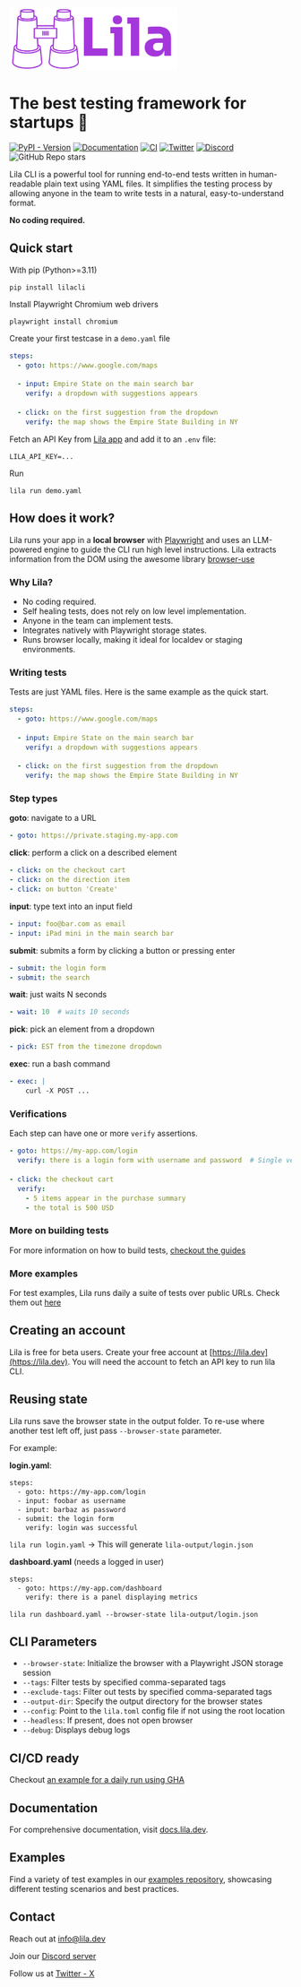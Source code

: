 [<img src="assets/logo.png" width=300>](https://lila.dev/)

<h1>The best testing framework for startups 🚀</h1>

[![PyPI - Version](https://img.shields.io/pypi/v/lilacli?color=blue)](https://pypi.org/project/lilacli/)
[![Documentation](https://img.shields.io/badge/Documentation-📕-blue)](https://docs.lila.dev)
[![CI](https://github.com/lila-team/lila/actions/workflows/daily-run.yml/badge.svg)](https://github.com/lila-team/lila/actions/workflows/daily-run.yml)
[![Twitter](https://img.shields.io/twitter/follow/lila__dev?style=social)](https://twitter.com/lila__dev)
[![Discord](https://img.shields.io/discord/1303067047931936809?label=Discord)](https://discord.gg/kZ7TEmxH)
![GitHub Repo stars](https://img.shields.io/github/stars/lila-team/lila)

Lila CLI is a powerful tool for running end-to-end tests written in human-readable plain text using YAML files. It simplifies the testing process by allowing anyone in the team to write tests in a natural, easy-to-understand format.

**No coding required.**

## Quick start

With pip (Python>=3.11)

```
pip install lilacli
```

Install Playwright Chromium web drivers

```
playwright install chromium
```

Create your first testcase in a `demo.yaml` file

```yaml
steps:
  - goto: https://www.google.com/maps

  - input: Empire State on the main search bar
    verify: a dropdown with suggestions appears

  - click: on the first suggestion from the dropdown
    verify: the map shows the Empire State Building in NY
```

Fetch an API Key from [Lila app](https://app.lila.dev) and add it to an `.env` file:

```
LILA_API_KEY=...
```

Run

```
lila run demo.yaml
```

## How does it work?

Lila runs your app in a **local browser** with [Playwright](https://playwright.dev/python/) and uses an LLM-powered engine to guide the CLI run high level instructions. Lila extracts information from the DOM using the awesome library [browser-use](https://github.com/browser-use/browser-use)

### Why Lila?

* No coding required.
* Self healing tests, does not rely on low level implementation.
* Anyone in the team can implement tests.
* Integrates natively with Playwright storage states.
* Runs browser locally, making it ideal for localdev or staging environments.

### Writing tests

Tests are just YAML files. Here is the same example as the quick start.

```yaml
steps:
  - goto: https://www.google.com/maps

  - input: Empire State on the main search bar
    verify: a dropdown with suggestions appears

  - click: on the first suggestion from the dropdown
    verify: the map shows the Empire State Building in NY
```

### Step types

**goto**: navigate to a URL

```yaml
- goto: https://private.staging.my-app.com
```

**click**: perform a click on a described element

```yaml
- click: on the checkout cart
- click: on the direction item
- click: on button 'Create'
```

**input**: type text into an input field

```yaml
- input: foo@bar.com as email
- input: iPad mini in the main search bar
```

**submit**: submits a form by clicking a button or pressing enter

```yaml
- submit: the login form
- submit: the search
```

**wait**: just waits N seconds

```yaml
- wait: 10  # waits 10 seconds
```

**pick**: pick an element from a dropdown

```yaml
- pick: EST from the timezone dropdown
```

**exec**: run a bash command

```yaml
- exec: |
    curl -X POST ...
```

### Verifications

Each step can have one or more `verify` assertions.

```yaml
- goto: https://my-app.com/login
  verify: there is a login form with username and password  # Single verification

- click: the checkout cart
  verify:
    - 5 items appear in the purchase summary
    - the total is 500 USD
```

### More on building tests

For more information on how to build tests, [checkout the guides](https://docs.lila.dev/guides/intro)

### More examples

For test examples, Lila runs daily a suite of tests over public URLs. Check them out [here](https://github.com/lila-team/examples)

## Creating an account

Lila is free for beta users. Create your free account at [https://lila.dev](https://lila.dev).
You will need the account to fetch an API key to run lila CLI.


## Reusing state

Lila runs save the browser state in the output folder. To re-use where another test left off, just pass `--browser-state` parameter.

For example:

**login.yaml**:

```
steps:
  - goto: https://my-app.com/login
  - input: foobar as username
  - input: barbaz as password
  - submit: the login form
    verify: login was successful
```

`lila run login.yaml` -> This will generate `lila-output/login.json`

**dashboard.yaml** (needs a logged in user)

```
steps:
  - goto: https://my-app.com/dashboard
    verify: there is a panel displaying metrics
```

`lila run dashboard.yaml --browser-state lila-output/login.json`

## CLI Parameters

* `--browser-state`: Initialize the browser with a Playwright JSON storage session
* `--tags`: Filter tests by specified comma-separated tags
* `--exclude-tags`: Filter out tests by specified comma-separated tags
* `--output-dir`: Specify the output directory for the browser states
* `--config`: Point to the `lila.toml` config file if not using the root location
* `--headless`: If present, does not open browser
* `--debug`: Displays debug logs

## CI/CD ready

Checkout [an example for a daily run using GHA](.github/workflows/daily-run.yaml)


## Documentation

For comprehensive documentation, visit [docs.lila.dev](https://docs.lila.dev).

## Examples

Find a variety of test examples in our [examples repository](https://github.com/lila-team/examples), showcasing different testing scenarios and best practices.

## Contact

Reach out at info@lila.dev

Join our [Discord server](https://discord.gg/6rRfZUqh)

Follow us at [Twitter - X](https://x.com/lila__dev)
